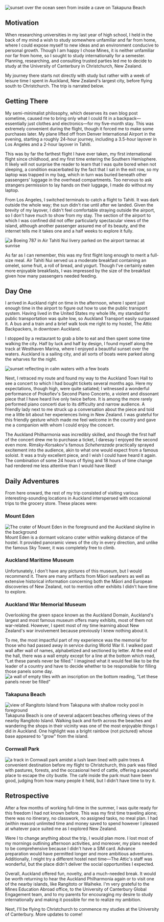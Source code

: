![sunset over the ocean seen from inside a cave on Takapuna Beach](cove_at_takapuna.webp "A small cave at Takapuna Beach offers a lovely view of the evening sunlight.")

## Motivation

When researching universities in my last year of high school, I held in the back of my mind a wish to study somewhere unfamiliar and far from home, where I could expose myself to new ideas and an environment conducive to personal growth. Though I am happy I chose Mines, it is neither unfamiliar nor far from home, so I sought to study internationally for a semester. Planning, researching, and consulting trusted parties led me to decide to study at the University of Canterbury in Christchurch, New Zealand.

My journey there starts not directly with study but rather with a week of leisure time I spent in Auckland, New Zealand's largest city, before flying south to Christchurch. The trip is narrated below.

## Getting There

My semi-minimalist philosophy, which deserves its own blog post sometime, caused me to bring only what I could fit in a backpack—essentially just clothes and electronics—for my five-month stay. This was extremely convenient during the flight, though it forced me to make some purchases later. My plane lifted off from Denver International Airport in the evening, starting a roughly 24-hour journey, including a 3.5-hour layover in Los Angeles and a 2-hour layover in Tahiti.

This was by far the farthest flight I have ever taken, my first international flight since childhood, and my first time entering the Southern Hemisphere. It likely will not surprise the reader to learn that I was quite bored when not sleeping, a condition exacerbated by the fact that I sat in the exit row, so my laptop was trapped in my bag, which in turn was buried beneath other passengers' luggage in the overhead compartments. Too nervous to ask strangers permission to lay hands on their luggage, I made do without my laptop.

From Los Angeles, I switched terminals to catch a flight to Tahiti. It was dark outside the whole way; the sun didn't rise until after we landed. Given the brevity of my layover, I didn't feel comfortable straying outside the airport, so I don't have much to show from my stay. The section of the airport to which I was confined did not offer particularly spectacular views of the island, although another passenger assured me of its beauty, and the internet tells me it takes one and a half weeks to explore it fully.

![a Boeing 787 in Air Tahiti Nui livery parked on the airport tarmac at sunrise](tahiti_plane.webp "Sunrise over Faa'a International Airport in Tahiti.")

As far as I can remember, this was my first flight long enough to merit a full-size meal. Air Tahiti Nui served us a moderate breakfast containing an omelet, some fruit, a roll of bread, and yogurt. Though I've certainly eaten more enjoyable breakfasts, I was impressed by the size of the breakfast given how many passengers needed feeding.

## Day One

I arrived in Auckland right on time in the afternoon, where I spent just enough time in the airport to figure out how to use the public transport system. Having lived in the United States my whole life, my standard for public transportation was quite low, so Auckland Transport easily surpassed it. A bus and a train and a brief walk took me right to my hostel, The Attic Backpackers, in downtown Auckland.

I stopped by a restaurant to grab a bite to eat and then spent some time walking the city. Half by luck and half by design, I found myself along the track at Westhaven Marina, where I enjoyed a beautiful sunset over the waters. Auckland is a sailing city, and all sorts of boats were parked along the wharves for the night.

![sunset reflecting in calm waters with a few boats](sunset_wharf.webp "Sunset over Waitematā Harbour, taken from Westhaven.")

Next, I retraced my route and found my way to the Auckland Town Hall to see a concert to which I had bought tickets several months ago. Here my expectations, though high, were quite satiated; I witnessed a wonderful performance of Prokofiev's Second Piano Concerto, a violent and dissonant piece that I have heard live only twice before. It is among the more rarely performed piano concerti due to its difficulty and narrow audience. A friendly lady next to me struck up a conversation about the piece and told me a little bit about her experiences living in New Zealand. I was grateful for this friendly gesture which made me feel welcome in the country and gave me a companion with whom I could enjoy the concert.

The Auckland Philharmonia was incredibly skilled, and though the first half of the concert drew me to purchase a ticket, I daresay I enjoyed the second even more. Rimsky-Korsakov's famous *Scheherazade* practically sprayed excitement into the audience, akin to what one would expect from a famous soloist. It was a truly excellent piece, and I wish I could have heard it again. The combination of some 24 hours of flying and 18 hours of time change had rendered me less attentive than I would have liked!

## Daily Adventures

From here onward, the rest of my trip consisted of visiting various interesting-sounding locations in Auckland interspersed with occasional trips to the grocery store. These places were:

### Mount Eden
![The crater of Mount Eden in the foreground and the Auckland skyline in the background](mount_eden.webp)
Mount Eden is a dormant volcano crater within walking distance of the hostel. It provided panoramic views of the city in every direction, and unlike the famous Sky Tower, it was completely free to climb.

### Auckland Maritime Museum
Unfortunately, I don't have any pictures of this museum, but I would recommend it. There are many artifacts from Māori seafarers as well as extensive historical information concerning both the Māori and European discoveries of New Zealand, not to mention other exhibits I didn't have time to explore.

### Auckland War Memorial Museum
Overlooking the green space known as the Auckland Domain, Auckland's largest and most famous museum offers many exhibits, most of them not war-related. However, I spent most of my time learning about New Zealand's war involvement because previously I knew nothing about it.

To me, the most impactful part of my experience was the memorial for those who had passed away in service during World War II. I walked past wall after wall of names, alphabetized and sectioned by letter. At the end of the hall, there was a wall empty except for a line at the bottom which read, "Let these panels never be filled." I imagined what it would feel like to be the leader of a country and have to decide whether to be responsible for filling those panels some day.
![a wall of empty tiles with an inscription on the bottom reading, "Let these panels never be filled"](war_memorial.webp)

### Takapuna Beach
![view of Rangitoto Island from Takapuna with shallow rocky pool in foreground](rangitoto_from_takapuna.webp)
Takapuna Beach is one of several adjacent beaches offering views of the nearby Rangitoto Island. Walking back and forth across the beaches and wandering the shops in their vicinity was one of the most enjoyable things I did in Auckland. One highlight was a bright rainbow (not pictured) whose base appeared to "grow" from the island.

### Cornwall Park
![a track in Cornwall park amidst a lush lawn lined with palm trees](cornwall_park.webp "Despite its central location, Cornwall Park was characterized by huge trees and green, grassy fields.")
A convenient destination before my flight to Christchurch, this park was filled with pastures, forests, and the occasional herd of cattle, offering a peaceful place to escape the city bustle. The café inside the park must have been good, judging from how many people it held, but I didn't have time to try it.

## Retrospective
After a few months of working full-time in the summer, I was quite ready for this freedom I had not known before. This was my first time traveling alone; there was no itinerary, no classwork, no assigned tasks, no meal plan. I had (within reason) unlimited time and money saved to spend however I pleased at whatever pace suited me as I explored New Zealand.

Were I to change anything about the trip, I would plan more. I lost most of my mornings outlining afternoon activities, and moreover, my plans needed to be comprehensive because I didn't have a SIM card. Advance preparation would have permitted longer and more ambitious adventures. Additionally, I might try a different hostel next time—The Attic's staff was wonderful, but the place didn't deliver the social opportunities I expected.

Overall, Auckland offered fun, novelty, and a much-needed break. It would be worth returning to hear the Auckland Philharmonia again or to visit one of the nearby islands, like Rangitoto or Waiheke. I'm very grateful to the Mines Education Abroad office, to the University of Canterbury Global Engagement team, and to my parents for encouraging my desire to study internationally and making it possible for me to realize my ambition.

Next, I'll be flying to Christchurch to commence my studies at the University of Canterbury. More updates to come!
